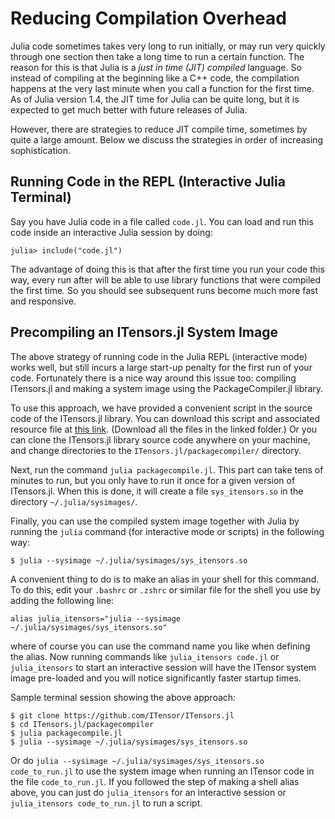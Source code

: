 # Reducing Compilation Overhead

Julia code sometimes takes very long to run initially, or may run very quickly through one section then take a long time to run a certain function. The reason for this is that Julia is a _just in time (JIT) compiled_ language. So instead of compiling at the beginning like a C++ code, the compilation happens at the very last minute when you call a function for the first time. As of Julia version 1.4, the JIT time for Julia can be quite long, but it is expected to get much better with future releases of Julia.

However, there are strategies to reduce JIT compile time, sometimes by quite a large amount. Below we discuss the strategies in order of increasing sophistication.

## Running Code in the REPL (Interactive Julia Terminal)

Say you have Julia code in a file called `code.jl`. You can load and run this code inside an interactive Julia session by doing:

    julia> include("code.jl")

The advantage of doing this is that after the first time you run your code this way, every run after will be able to use library functions that were compiled the first time. So you should see subsequent runs become much more fast and responsive. 

## Precompiling an ITensors.jl System Image

The above strategy of running code in the Julia REPL (interactive mode) works well, but still incurs a large start-up penalty for the first run of your code. Fortunately there is a nice way around this issue too: compiling ITensors.jl and making a system image using the PackageCompiler.jl library.

To use this approach, we have provided a convenient script in the source code of the ITensors.jl library. You can download this script and associated resource file at [this link](https://github.com/ITensor/ITensors.jl/tree/master/packagecompiler). (Download all the files in the linked folder.) Or you can clone the ITensors.jl library source code anywhere on your machine, and change directories to the `ITensors.jl/packagecompiler/` directory.

Next, run the command `julia packagecompile.jl`. This part can take tens of minutes to run, but you only have to run it once for a given version of ITensors.jl. When this is done, it will create a file `sys_itensors.so` in the directory `~/.julia/sysimages/`.

Finally, you can use the compiled system image together with Julia by running the `julia` command (for interactive mode or scripts) in the following way:

    $ julia --sysimage ~/.julia/sysimages/sys_itensors.so

A convenient thing to do is to make an alias in your shell for this command. To do this, edit your `.bashrc` or `.zshrc` or similar file for the shell you use by adding the following line:

    alias julia_itensors="julia --sysimage ~/.julia/sysimages/sys_itensors.so"

where of course you can use the command name you like when defining the alias. Now running commands like `julia_itensors code.jl` or `julia_itensors` to start an interactive session will have the ITensor system image pre-loaded and you will notice significantly faster startup times.

Sample terminal session showing the above approach:

    $ git clone https://github.com/ITensor/ITensors.jl
    $ cd ITensors.jl/packagecompiler 
    $ julia packagecompile.jl
    $ julia --sysimage ~/.julia/sysimages/sys_itensors.so

Or do `julia --sysimage ~/.julia/sysimages/sys_itensors.so code_to_run.jl` to use the system image when running an ITensor code in the file `code_to_run.jl`. If you followed the step of making a shell alias above, you can just do `julia_itensors` for an interactive session or `julia_itensors code_to_run.jl` to run a script.

